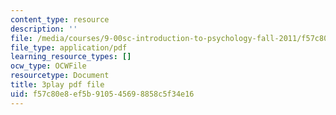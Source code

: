```yaml
---
content_type: resource
description: ''
file: /media/courses/9-00sc-introduction-to-psychology-fall-2011/f57c80e8ef5b910545698858c5f34e16_Vko17una2Zw.pdf
file_type: application/pdf
learning_resource_types: []
ocw_type: OCWFile
resourcetype: Document
title: 3play pdf file
uid: f57c80e8-ef5b-9105-4569-8858c5f34e16
---
```


